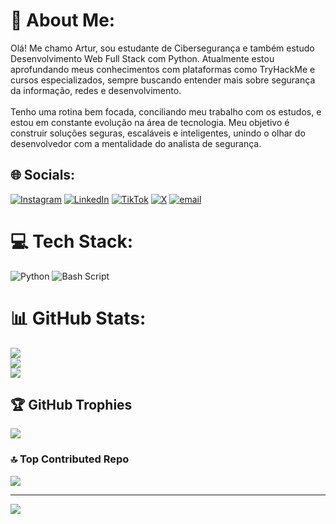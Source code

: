# 💫 About Me:
Olá! Me chamo Artur, sou estudante de Cibersegurança e também estudo Desenvolvimento Web Full Stack com Python. Atualmente estou aprofundando meus conhecimentos com plataformas como TryHackMe e cursos especializados, sempre buscando entender mais sobre segurança da informação, redes e desenvolvimento.<br><br>Tenho uma rotina bem focada, conciliando meu trabalho com os estudos, e estou em constante evolução na área de tecnologia. Meu objetivo é construir soluções seguras, escaláveis e inteligentes, unindo o olhar do desenvolvedor com a mentalidade do analista de segurança.


## 🌐 Socials:
[![Instagram](https://img.shields.io/badge/Instagram-%23E4405F.svg?logo=Instagram&logoColor=white)](https://instagram.com/arturseccode) [![LinkedIn](https://img.shields.io/badge/LinkedIn-%230077B5.svg?logo=linkedin&logoColor=white)](https://linkedin.com/in/arturseccode) [![TikTok](https://img.shields.io/badge/TikTok-%23000000.svg?logo=TikTok&logoColor=white)](https://tiktok.com/@arturseccode) [![X](https://img.shields.io/badge/X-black.svg?logo=X&logoColor=white)](https://x.com/arturseccode) [![email](https://img.shields.io/badge/Email-D14836?logo=gmail&logoColor=white)](mailto:arturseccode@gmail.com) 

# 💻 Tech Stack:
![Python](https://img.shields.io/badge/python-3670A0?style=for-the-badge&logo=python&logoColor=ffdd54) ![Bash Script](https://img.shields.io/badge/bash_script-%23121011.svg?style=for-the-badge&logo=gnu-bash&logoColor=white)
# 📊 GitHub Stats:
![](https://github-readme-stats.vercel.app/api?username=arturseccode&theme=radical&hide_border=false&include_all_commits=false&count_private=false)<br/>
![](https://nirzak-streak-stats.vercel.app/?user=arturseccode&theme=radical&hide_border=false)<br/>
![](https://github-readme-stats.vercel.app/api/top-langs/?username=arturseccode&theme=radical&hide_border=false&include_all_commits=false&count_private=false&layout=compact)

## 🏆 GitHub Trophies
![](https://github-profile-trophy.vercel.app/?username=arturseccode&theme=radical&no-frame=false&no-bg=false&margin-w=4)

### 🔝 Top Contributed Repo
![](https://github-contributor-stats.vercel.app/api?username=arturseccode&limit=5&theme=radical&combine_all_yearly_contributions=true)

---
[![](https://visitcount.itsvg.in/api?id=arturseccode&icon=2&color=0)](https://visitcount.itsvg.in)

<!-- Proudly created with GPRM ( https://gprm.itsvg.in ) -->
